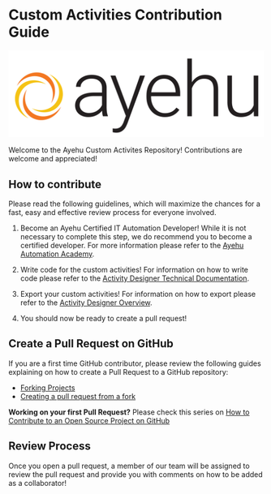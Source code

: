 # Custom Activities Contribution Guide

![Ayehu Logo](AyehuLogo.png)

Welcome to the Ayehu Custom Activites Repository! Contributions are welcome and appreciated!

## How to contribute
Please read the following guidelines, which will maximize the chances for a fast, easy and effective review process for everyone involved.

1. Become an Ayehu Certified IT Automation Developer! While it is not necessary to complete this step, we do recommend you to become a certified developer. For more information please refer to the [Ayehu Automation Academy](https://ayehu.com/resources/ayehu-automation-academy%20-/).

2. Write code for the custom activities! For information on how to write code please refer to the [Activity Designer Technical Documentation](https://support.ayehu.com/hc/en-us/articles/360036188734-Activity-Designer-Technical-Documentation).

3. Export your custom activities! For information on how to export please refer to the [Activity Designer Overview](https://support.ayehu.com/hc/en-us/articles/360036178974-Activity-Designer-Overview).

4. You should now be ready to create a pull request!

## Create a Pull Request on GitHub

If you are a first time GitHub contributor, please review the following guides explaining on how to create a Pull Request to a GitHub repository:
* [Forking Projects](https://guides.github.com/activities/forking/)
* [Creating a pull request from a fork](https://help.github.com/articles/creating-a-pull-request-from-a-fork/)

**Working on your first Pull Request?** Please check this series on [How to Contribute to an Open Source Project on GitHub](https://egghead.io/series/how-to-contribute-to-an-open-source-project-on-github)

## Review Process
Once you open a pull request, a member of our team will be assigned to review the pull request and provide you with comments on how to be added as a collaborator!
